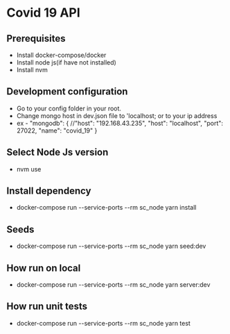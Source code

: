 # Covid 19  API

## Prerequisites
- Install docker-compose/docker
- Install node js(if have not installed)
- Install nvm

## Development configuration
- Go to your config folder in your root.
- Change mongo host in dev.json file to 'localhost; or to your ip address
- ex - "mongodb": {
            //"host": "192.168.43.235",
            "host": "localhost",
            "port": 27022,
            "name": "covid_19"
        }

## Select Node Js version
- nvm use

## Install dependency
- docker-compose run --service-ports --rm sc_node yarn install

## Seeds
- docker-compose run --service-ports --rm sc_node yarn seed:dev

## How run on local
- docker-compose run --service-ports --rm sc_node yarn server:dev

## How run unit tests
- docker-compose run --service-ports --rm sc_node yarn test
